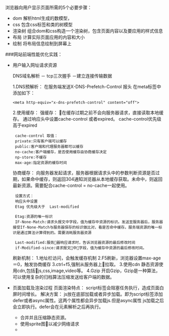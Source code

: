浏览器向用户显示页面所需的5个必要步骤：
* dom 解析html生成的数模型，
* css 包含css标签和类的树模型
* 渲染树 组合dom和css构造一个渲染树，包含页面内容以及要应用的样式信息
* 布局 计算实际页面应用的内容和大小
* 绘制 将布局信息绘制到屏幕上



###网站前端性能优化实践：
* 用户输入网址请求资源
  
  DNS域名解析 － tcp三次握手 －建立连接传输数据

  1.DNS预解析： 
     在服务端发送X-DNS-Prefetch-Control 报头
     在meta标签中添加如下：
  
      <meta http-equiv="x-dns-prefetch-control" content="off">
  2.使用缓存：
    强缓存：
       在缓存过期之前不会向服务器请求，直接读取本地缓存。
       通过响应头中设置cache-control 或者expired。
       cache-control优先级高于expired

       cache-control 取值：
       private:只有客户端可以缓存
       public:客户端和代理服务器都可以缓存
       no-cache:客户端缓存，是否使用缓存由协商缓存决定
       np-store:不缓存
       max-age:指定资源的缓存时间

    协商缓存：
       向服务器发起请求，服务器根据请求头中的参数判断资源是否过期，如果命中缓存，则返回304通知浏览器从本地缓存获取。未命中，则返回最新资源。需要配合cache-control = no-cache一起使用。

       设置方式：
       响应头中设置
       Etag 优先级大于  Last-modified

       Etag:资源的唯一标识
       IF-None-Match:请求头报文中字段，值为缓存中资源的标识。发送至服务器后，服务器接受If-None-Match与服务器保存的标识做比对，看是否命中缓存。服务端资源的唯一标识是通过算法计算得到的。需要消耗服务器资源

       Last-modified:服务器响应请求时，告诉浏览器资源的最后修改时间
       if-Modified-since:请求报文中字段，值为缓存中资源的最后修改时间。

    刷新机制：
        1.地址栏访问，会触发缓存机制
        2.F5刷新，浏览器设置max-age＝0，触发协商缓存
        3.ctrl+f5,强制从服务器上拉取。
  3.使用cdn
    静态资源使用cdn,包括js,css,image,video等。
  4.Gzip
    开启Gzip，Gzip是一种算法，可以使用复杂的归档算法压缩发送给客户端的数据。

* 页面加载及渲染过程
   页面渲染特点：  script标签会阻塞任务执行，造成页面白屏时间增长。
   解决方案：
   js放在底部加载或者异步加载。即为script标签添加defer或者async属性。这两个属性都会异步加载js.但是async属性 js加载之后会立即执行。defer会在元素解析之后再执行。
   * 合并并且压缩静态资源。
   * 使用sprite图以减少网络请求
   * 


